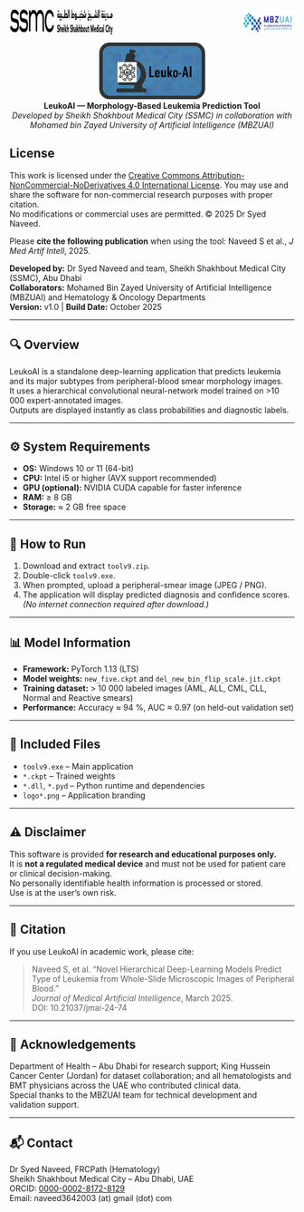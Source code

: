 <p>
  <img src="assets/ssmc logo.png" height="45" align="left"/>
  <img src="assets/mbzuai logo.png" height="45" align="right"/>
</p>
<br clear="both"/>

<!-- Centered Leuko-AI logo and caption -->
<p align="center">
  <img src="assets/LeukoAI logo.png" height="100"/><br/>
  <strong>LeukoAI — Morphology-Based Leukemia Prediction Tool</strong><br/>
  <em>Developed by Sheikh Shakhbout Medical City (SSMC) in collaboration with Mohamed bin Zayed University of Artificial Intelligence (MBZUAI)</em>
</p>



## License
This work is licensed under the [Creative Commons Attribution-NonCommercial-NoDerivatives 4.0 International License](https://creativecommons.org/licenses/by-nc-nd/4.0/).
You may use and share the software for non-commercial research purposes with proper citation.  
No modifications or commercial uses are permitted.
© 2025 Dr Syed Naveed. 

Please **cite the following publication** when using the tool:
Naveed S et al., *J Med Artif Intell*, 2025.



**Developed by:** Dr Syed Naveed and team, Sheikh Shakhbout Medical City (SSMC), Abu Dhabi  
**Collaborators:** Mohamed Bin Zayed University of Artificial Intelligence (MBZUAI) and Hematology & Oncology Departments  
**Version:** v1.0  |  **Build Date:** October 2025

---

## 🔍 Overview
LeukoAI is a standalone deep-learning application that predicts leukemia and its major subtypes from peripheral-blood smear morphology images.  
It uses a hierarchical convolutional neural-network model trained on >10 000 expert-annotated images.  
Outputs are displayed instantly as class probabilities and diagnostic labels.

---

## ⚙️ System Requirements
- **OS:** Windows 10 or 11 (64-bit)  
- **CPU:** Intel i5 or higher (AVX support recommended)  
- **GPU (optional):** NVIDIA CUDA capable for faster inference  
- **RAM:** ≥ 8 GB  
- **Storage:** ≈ 2 GB free space

---

## 🚀 How to Run
1. Download and extract `toolv9.zip`.  
2. Double-click `toolv9.exe`.  
3. When prompted, upload a peripheral-smear image (JPEG / PNG).  
4. The application will display predicted diagnosis and confidence scores.  
*(No internet connection required after download.)*

---

## 📊 Model Information
- **Framework:** PyTorch 1.13 (LTS)  
- **Model weights:** `new_five.ckpt` and `del_new_bin_flip_scale.jit.ckpt`  
- **Training dataset:** > 10 000 labeled images (AML, ALL, CML, CLL, Normal and Reactive smears)  
- **Performance:** Accuracy ≈ 94 %, AUC ≈ 0.97 (on held-out validation set)

---

## 🧩 Included Files
- `toolv9.exe` – Main application  
- `*.ckpt` – Trained weights  
- `*.dll`, `*.pyd` – Python runtime and dependencies  
- `logo*.png` – Application branding

---

## ⚠️ Disclaimer
This software is provided **for research and educational purposes only.**  
It is **not a regulated medical device** and must not be used for patient care or clinical decision-making.  
No personally identifiable health information is processed or stored.  
Use is at the user’s own risk.

---

## 🧾 Citation
If you use LeukoAI in academic work, please cite:  

> Naveed S, et al. “Novel Hierarchical Deep-Learning Models Predict Type of Leukemia from Whole-Slide Microscopic Images of Peripheral Blood.”  
> *Journal of Medical Artificial Intelligence*, March 2025.   
> DOI: 10.21037/jmai-24-74

---

## 🧠 Acknowledgements
Department of Health – Abu Dhabi for research support; King Hussein Cancer Center (Jordan) for dataset collaboration; and all hematologists and BMT physicians across the UAE who contributed clinical data.  
Special thanks to the MBZUAI team for technical development and validation support.

---

## 📬 Contact
Dr Syed Naveed, FRCPath (Hematology)  
Sheikh Shakhbout Medical City – Abu Dhabi, UAE  
ORCID: [0000-0002-8172-8129](https://orcid.org/0000-0002-8172-8129)  
Email: naveed3642003 (at) gmail (dot) com

